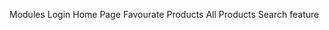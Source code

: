 


Modules 
    Login
    Home Page 
        Favourate Products
        All Products
    Search feature

